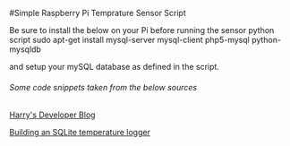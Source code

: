 #Simple Raspberry Pi Temprature Sensor Script

Be sure to install the below on your Pi before running the sensor python script
sudo apt-get install mysql-server mysql-client php5-mysql python-mysqldb

and setup your mySQL database as defined in the script. 


###### Some code snippets taken from the below sources
[Harry's Developer Blog](https://wingoodharry.wordpress.com/2015/01/05/raspberry-pi-temperature-sensor-web-server-part-2-setting-up-and-writing-to-a-mysql-database/)

[Building an SQLite temperature logger](http://raspberrywebserver.com/cgiscripting/rpi-temperature-logger/building-an-sqlite-temperature-logger.html)
